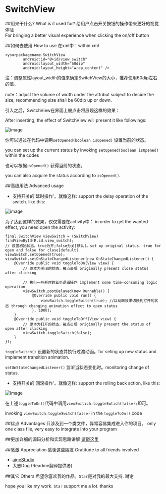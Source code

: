 # SwitchView

##用来干什么?  What is it used for?
给用户点击开关按钮的操作带来更好的视觉体验  
For bringing a better visual experience when clicking the on/off button

##如何去使用 How to use
在xml中：within xml

```
<yourpackagename.SwitchView
        android:id="@+id/view_switch"
        android:layout_width="60dip"
        android:layout_height="wrap_content" />
```
注：调整属性layout_width的值来确定SwitchView的大小，推荐使用60dip左右的值。

note：adjust the volume of width under the attribut subject to decide the size, recommending size shall be 60dip up or down. 

引入之后，SwitchView在界面上被点击将展现这样的效果：

After inserting, the effect of SwitchView will present it like followings:

![image](https://github.com/iielse/SwitchView/blob/HEAD/effect/1.gif)

你可以通过在代码中调用`setOpened(boolean isOpened)` 设置当前的状态。

you can set up the current status by invoking `setOpened(boolean isOpened)` within the codes

也可以根据`isOpened()` 获得当前的状态。

you can also acquire the status according to `isOpened()`.

##高级用法 Advanced usage
* 支持开关的'延时操作'。就像这样: support the delay operation of the switch. like this:

![image](https://github.com/iielse/SwitchView/blob/HEAD/effect/2.gif)

为了达到这样的效果，仅仅需要在activity中：
in order to get the wanted effect, you need open the activity:
```
final SwitchView viewSwitch = (SwitchView) findViewById(R.id.view_switch);
// 设置初始状态。true为开;false为关[默认]。set up original status. true for open and false for close[default]
viewSwitch.setOpened(true);
viewSwitch.setOnStateChangedListener(new OnStateChangedListener() {
    @Override public void toggleToOn(View view) {
    	// 原本为关闭的状态，被点击后 originally present close status after clicking
		
        // 执行一些耗时的业务逻辑操作 implement some time-consuming logic operation
        viewSwitch.postDelayed(new Runnable() {
    		@Override public void run() {
				viewSwitch.toggleSwitch(true); //以动画效果切换到打开的状态 through changing animation effect to open status
			}, 1000);
	}
	@Override public void toggleToOff(View view) {
		// 原本为打开的状态，被点击后 originally present the status of open after clicking
		viewSwitch.toggleSwitch(false);
	}
});
```

`toggleSwitch()` 设置新的状态并执行过渡动画。for seting up new status and implement transition animation.

`setOnStateChangedListener()` 监听当状态变化时。monitoring change of status.

* 支持开关的'回滚操作'。就像这样: support the rolling back action, like this:

![image](https://github.com/iielse/SwitchView/blob/HEAD/effect/3.gif)

在上述`toggleToOn()`代码中调用`viewSwitich.toggleSwtich(false);`即可。

invoking `viewSwitch.toggleSwitch(false)` in the `toggleToOn()` code


##优点 Advantages
只涉及到一个类文件，异常容易集成进入你的项目。
only one class file, very easy to integrate into your program 


##更加详细的源码分析和实现思路讲解
[请戳这里](http://blog.csdn.net/bfbx5173/article/details/45191147) 


##感激 Appreciation
感谢这些朋友 Gratitude to all friends involved

* [aigeStudio](http://blog.csdn.net/aigestudio) 
* 太志Dog (Readme翻译提供者)

##其它 Others
希望你喜欢我的作品。`Star`是对我的最大支持. 谢谢

hope you like my work. `Star` support me a lot. thanks
